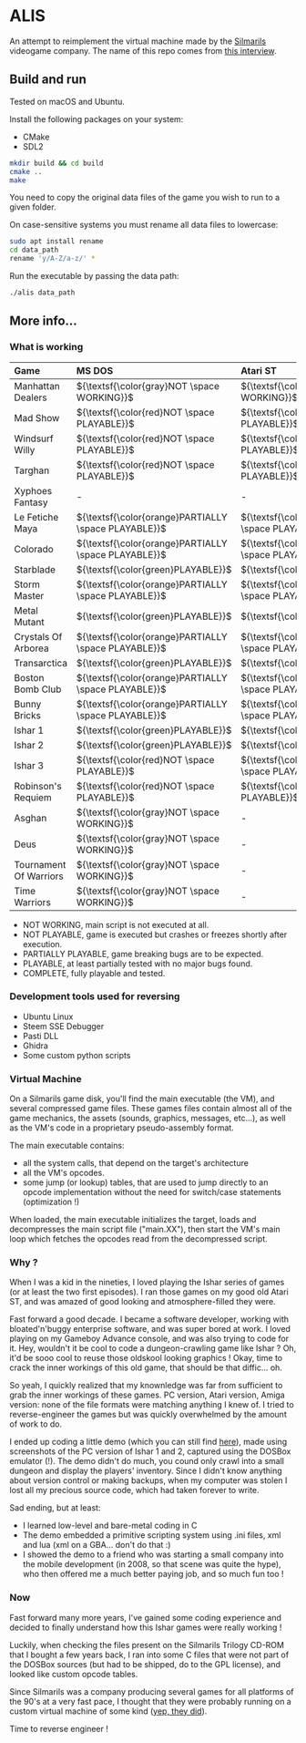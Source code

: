 # ALIS

An attempt to reimplement the virtual machine made by the [Silmarils](https://en.wikipedia.org/wiki/Silmarils_(company)) videogame company. The name of this repo comes from [this interview](https://www.atarilegend.com/interviews/26).

## Build and run

Tested on macOS and Ubuntu.

Install the following packages on your system:

- CMake
- SDL2

```bash
mkdir build && cd build
cmake ..
make
```

You need to copy the original data files of the game you wish to run to a given folder.

On case-sensitive systems you must rename all data files to lowercase:

```bash
sudo apt install rename
cd data_path
rename 'y/A-Z/a-z/' *
```

Run the executable by passing the data path:

```bash
./alis data_path
```

## More info...

### What is working

| Game                   | MS DOS                                               | Atari ST                                             | Atari Falcon                                         | Amiga                                                | Amiga AGA                                            | Macintosh                                            | 3DO                                         | Amstrad CPC                                 |
| :---                   | :---                                                 | :---                                                 | :---                                                 | :---                                                 | :---                                                 | :---                                                 | :---                                        | :---                                        |
| Manhattan Dealers      | ${\textsf{\color{gray}NOT \space WORKING}}$          | ${\textsf{\color{gray}NOT \space WORKING}}$          | -                                                    | ${\textsf{\color{gray}NOT \space WORKING}}$          | -                                                    | -                                                    | -                                           | -                                           |
| Mad Show               | ${\textsf{\color{red}NOT \space PLAYABLE}}$          | ${\textsf{\color{red}NOT \space PLAYABLE}}$          | -                                                    | ${\textsf{\color{red}NOT \space PLAYABLE}}$          | -                                                    | -                                                    | -                                           | -                                           |
| Windsurf Willy         | ${\textsf{\color{red}NOT \space PLAYABLE}}$          | ${\textsf{\color{red}NOT \space PLAYABLE}}$          | -                                                    | ${\textsf{\color{red}NOT \space PLAYABLE}}$          | -                                                    | -                                                    | -                                           | ${\textsf{\color{gray}NOT \space WORKING}}$ |
| Targhan                | ${\textsf{\color{red}NOT \space PLAYABLE}}$          | ${\textsf{\color{red}NOT \space PLAYABLE}}$          | -                                                    | ${\textsf{\color{red}NOT \space PLAYABLE}}$          | -                                                    | ${\textsf{\color{red}NOT \space PLAYABLE}}$          | -                                           | ${\textsf{\color{gray}NOT \space WORKING}}$ |
| Xyphoes Fantasy        | -                                                    | -                                                    | -                                                    | -                                                    | -                                                    | -                                                    | -                                           | ${\textsf{\color{gray}NOT \space WORKING}}$ |
| Le Fetiche Maya        | ${\textsf{\color{orange}PARTIALLY \space PLAYABLE}}$ | ${\textsf{\color{orange}PARTIALLY \space PLAYABLE}}$ | -                                                    | ${\textsf{\color{red}NOT \space PLAYABLE}}$          | -                                                    | -                                                    | -                                           | -                                           |
| Colorado               | ${\textsf{\color{orange}PARTIALLY \space PLAYABLE}}$ | ${\textsf{\color{orange}PARTIALLY \space PLAYABLE}}$ | -                                                    | ${\textsf{\color{orange}PARTIALLY \space PLAYABLE}}$ | -                                                    | -                                                    | -                                           | -                                           |
| Starblade              | ${\textsf{\color{green}PLAYABLE}}$                   | ${\textsf{\color{green}PLAYABLE}}$                   | -                                                    | ${\textsf{\color{green}PLAYABLE}}$                   | -                                                    | -                                                    | -                                           | -                                           |
| Storm Master           | ${\textsf{\color{orange}PARTIALLY \space PLAYABLE}}$ | ${\textsf{\color{orange}PARTIALLY \space PLAYABLE}}$ | -                                                    | ${\textsf{\color{orange}PARTIALLY \space PLAYABLE}}$ | -                                                    | -                                                    | -                                           | -                                           |
| Metal Mutant           | ${\textsf{\color{green}PLAYABLE}}$                   | ${\textsf{\color{green}PLAYABLE}}$                   | -                                                    | ${\textsf{\color{green}PLAYABLE}}$                   | -                                                    | -                                                    | -                                           | -                                           |
| Crystals Of Arborea    | ${\textsf{\color{orange}PARTIALLY \space PLAYABLE}}$ | ${\textsf{\color{orange}PARTIALLY \space PLAYABLE}}$ | -                                                    | ${\textsf{\color{orange}PARTIALLY \space PLAYABLE}}$ | -                                                    | -                                                    | -                                           | -                                           |
| Transarctica           | ${\textsf{\color{green}PLAYABLE}}$                   | ${\textsf{\color{green}PLAYABLE}}$                   | ${\textsf{\color{green}PLAYABLE}}$                   | ${\textsf{\color{green}PLAYABLE}}$                   | ${\textsf{\color{green}PLAYABLE}}$                   | ${\textsf{\color{green}PLAYABLE}}$                   | -                                           | -                                           |
| Boston Bomb Club       | ${\textsf{\color{orange}PARTIALLY \space PLAYABLE}}$ | ${\textsf{\color{orange}PARTIALLY \space PLAYABLE}}$ | -                                                    | ${\textsf{\color{orange}PARTIALLY \space PLAYABLE}}$ | -                                                    | -                                                    | -                                           | -                                           |
| Bunny Bricks           | ${\textsf{\color{orange}PARTIALLY \space PLAYABLE}}$ | ${\textsf{\color{orange}PARTIALLY \space PLAYABLE}}$ | -                                                    | ${\textsf{\color{orange}PARTIALLY \space PLAYABLE}}$ | -                                                    | -                                                    | -                                           | -                                           |
| Ishar 1                | ${\textsf{\color{green}PLAYABLE}}$                   | ${\textsf{\color{green}PLAYABLE}}$                   | ${\textsf{\color{green}PLAYABLE}}$                   | ${\textsf{\color{green}PLAYABLE}}$                   | ${\textsf{\color{green}PLAYABLE}}$                   | ${\textsf{\color{green}PLAYABLE}}$                   | -                                           | -                                           |
| Ishar 2                | ${\textsf{\color{green}PLAYABLE}}$                   | ${\textsf{\color{green}PLAYABLE}}$                   | ${\textsf{\color{green}PLAYABLE}}$                   | ${\textsf{\color{green}PLAYABLE}}$                   | ${\textsf{\color{green}PLAYABLE}}$                   | ${\textsf{\color{green}PLAYABLE}}$                   | -                                           | -                                           |
| Ishar 3                | ${\textsf{\color{red}NOT \space PLAYABLE}}$          | ${\textsf{\color{orange}PARTIALLY \space PLAYABLE}}$ | ${\textsf{\color{orange}PARTIALLY \space PLAYABLE}}$ | ${\textsf{\color{orange}PARTIALLY \space PLAYABLE}}$ | ${\textsf{\color{orange}PARTIALLY \space PLAYABLE}}$ | ${\textsf{\color{orange}PARTIALLY \space PLAYABLE}}$ | -                                           | -                                           |
| Robinson's Requiem     | ${\textsf{\color{red}NOT \space PLAYABLE}}$          | ${\textsf{\color{red}NOT \space PLAYABLE}}$          | ${\textsf{\color{red}NOT \space PLAYABLE}}$          | ${\textsf{\color{red}NOT \space PLAYABLE}}$          | ${\textsf{\color{red}NOT \space PLAYABLE}}$          | ${\textsf{\color{red}NOT \space PLAYABLE}}$          | ${\textsf{\color{gray}NOT \space WORKING}}$ | -                                           |
| Asghan                 | ${\textsf{\color{gray}NOT \space WORKING}}$          | -                                                    | -                                                    | -                                                    | -                                                    | -                                                    | -                                           | -                                           |
| Deus                   | ${\textsf{\color{gray}NOT \space WORKING}}$          | -                                                    | -                                                    | -                                                    | -                                                    | -                                                    | -                                           | -                                           |
| Tournament Of Warriors | ${\textsf{\color{gray}NOT \space WORKING}}$          | -                                                    | -                                                    | -                                                    | -                                                    | -                                                    | -                                           | -                                           |
| Time Warriors          | ${\textsf{\color{gray}NOT \space WORKING}}$          | -                                                    | -                                                    | -                                                    | -                                                    | -                                                    | -                                           | -                                           |

- NOT WORKING, main script is not executed at all.               
- NOT PLAYABLE, game is executed but crashes or freezes shortly after execution.               
- PARTIALLY PLAYABLE, game breaking bugs are to be expected.
- PLAYABLE, at least partially tested with no major bugs found.
- COMPLETE, fully playable and tested.

### Development tools used for reversing

- Ubuntu Linux
- Steem SSE Debugger
- Pasti DLL
- Ghidra
- Some custom python scripts

### Virtual Machine

On a Silmarils game disk, you'll find the main executable (the VM), and several compressed game files. These games files contain almost all of the game mechanics, the assets (sounds, graphics, messages, etc...), as well as the VM's code in a proprietary pseudo-assembly format.

The main executable contains:
- all the system calls, that depend on the target's architecture
- all the VM's opcodes. 
- some jump (or lookup) tables, that are used to jump directly to an opcode implementation without the need for switch/case statements (optimization !)

When loaded, the main executable initializes the target, loads and decompresses the main script file ("main.XX"), then start the VM's main loop which fetches the opcodes read from the decompressed script.

### Why ?

When I was a kid in the nineties, I loved playing the Ishar series of games (or at least the two first episodes). I ran those games on my good old Atari ST, and was amazed of good looking and atmosphere-filled they were.

Fast forward a good decade. I became a software developer, working with bloated'n'buggy enterprise software, and was super bored at work.
I loved playing on my Gameboy Advance console, and was also trying to code for it.
Hey, wouldn't it be cool to code a dungeon-crawling game like Ishar ? Oh, it'd be sooo cool to reuse those oldskool looking graphics !
Okay, time to crack the inner workings of this old game, that should be that diffic... oh.

So yeah, I quickly realized that my knownledge was far from sufficient to grab the inner workings of these games.
PC version, Atari version, Amiga version: none of the file formats were matching anything I knew of.
I tried to reverse-engineer the games but was quickly overwhelmed by the amount of work to do.

I ended up coding a little demo (which you can still find [here](https://pdroms.de/files/nintendo-gameboyadvance-gba/ishar-advance-v0-0-alpha)), made using screenshots of the PC version of Ishar 1 and 2, captured using the DOSBox emulator (!).
The demo didn't do much, you cound only crawl into a small dungeon and display the players' inventory.
Since I didn't know anything about version control or making backups, when my computer was stolen I lost all my precious source code, which had taken forever to write.

Sad ending, but at least:
- I learned low-level and bare-metal coding in C
- The demo embedded a primitive scripting system using .ini files, xml and lua (xml on a GBA... don't do that :)
- I showed the demo to a friend who was starting a small company into the mobile development (in 2008, so that scene was quite the hype), who then offered me a much better paying job, and so much fun too !

### Now

Fast forward many more years, I've gained some coding experience and decided to finally understand how this Ishar games were really working !

Luckily, when checking the files present on the Silmarils Trilogy CD-ROM that I bought a few years back, I ran into some C files that were not part of the DOSBox sources (but had to be shipped, do to the GPL license), and looked like custom opcode tables.

Since Silmarils was a company producing several games for all platforms of the 90's at a very fast pace, I thought that they were probably running on a custom virtual machine of some kind ([yep, they did](https://www.youtube.com/watch?v=TKAg3JMLXzM)).

Time to reverse engineer !
